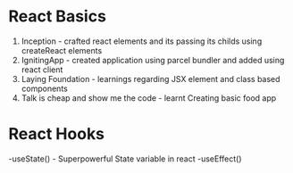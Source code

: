 # React Basics

1. Inception - crafted react elements and its passing its childs using createReact elements
2. IgnitingApp - created application using parcel bundler and added using react client
3. Laying Foundation - learnings regarding JSX element and class based components
4. Talk is cheap and show me the code - learnt Creating basic food app

# React Hooks
-useState() - Superpowerful State variable in react
-useEffect()


